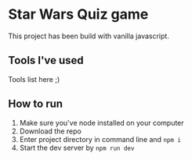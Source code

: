# Star Wars Quiz game

This project has been build with vanilla javascript.

## Tools I've used

Tools list here ;)

## How to run

1. Make sure you've node installed on your computer
2. Download the repo
3. Enter project directory in command line and `npm i`
4. Start the dev server by `npm run dev`
